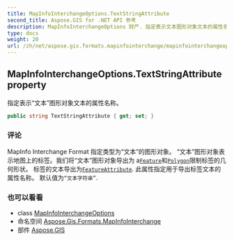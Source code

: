 ```yaml
---
title: MapInfoInterchangeOptions.TextStringAttribute
second_title: Aspose.GIS for .NET API 参考
description: MapInfoInterchangeOptions 财产. 指定表示文本图形对象文本的属性名称
type: docs
weight: 20
url: /zh/net/aspose.gis.formats.mapinfointerchange/mapinfointerchangeoptions/textstringattribute/
---
```

## MapInfoInterchangeOptions.TextStringAttribute property

指定表示“文本”图形对象文本的属性名称。

```csharp
public string TextStringAttribute { get; set; }
```

### 评论

MapInfo Interchange Format 指定类型为“文本”的图形对象。 “文本”图形对象表示地图上的标签。我们将“文本”图形对象导出为 a[`Feature`](../../../aspose.gis/feature/)和[`Polygon`](../../../aspose.gis.geometries/polygon/)限制标签的几何形状。 标签的文本导出为[`FeatureAttribute`](../../../aspose.gis/featureattribute/). 此属性指定用于导出标签文本的属性名称。 默认值为`“文本字符串”`.

### 也可以看看

* class [MapInfoInterchangeOptions](../)
* 命名空间 [Aspose.Gis.Formats.MapInfoInterchange](../../mapinfointerchangeoptions/)
* 部件 [Aspose.GIS](../../../)


